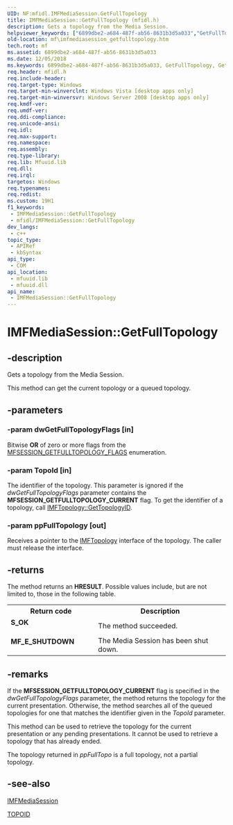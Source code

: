 ```yaml
---
UID: NF:mfidl.IMFMediaSession.GetFullTopology
title: IMFMediaSession::GetFullTopology (mfidl.h)
description: Gets a topology from the Media Session.
helpviewer_keywords: ["6899dbe2-a684-487f-ab56-8631b3d5a033","GetFullTopology","GetFullTopology method [Media Foundation]","GetFullTopology method [Media Foundation]","IMFMediaSession interface","IMFMediaSession interface [Media Foundation]","GetFullTopology method","IMFMediaSession.GetFullTopology","IMFMediaSession::GetFullTopology","mf.imfmediasession_getfulltopology","mfidl/IMFMediaSession::GetFullTopology"]
old-location: mf\imfmediasession_getfulltopology.htm
tech.root: mf
ms.assetid: 6899dbe2-a684-487f-ab56-8631b3d5a033
ms.date: 12/05/2018
ms.keywords: 6899dbe2-a684-487f-ab56-8631b3d5a033, GetFullTopology, GetFullTopology method [Media Foundation], GetFullTopology method [Media Foundation],IMFMediaSession interface, IMFMediaSession interface [Media Foundation],GetFullTopology method, IMFMediaSession.GetFullTopology, IMFMediaSession::GetFullTopology, mf.imfmediasession_getfulltopology, mfidl/IMFMediaSession::GetFullTopology
req.header: mfidl.h
req.include-header: 
req.target-type: Windows
req.target-min-winverclnt: Windows Vista [desktop apps only]
req.target-min-winversvr: Windows Server 2008 [desktop apps only]
req.kmdf-ver: 
req.umdf-ver: 
req.ddi-compliance: 
req.unicode-ansi: 
req.idl: 
req.max-support: 
req.namespace: 
req.assembly: 
req.type-library: 
req.lib: Mfuuid.lib
req.dll: 
req.irql: 
targetos: Windows
req.typenames: 
req.redist: 
ms.custom: 19H1
f1_keywords:
 - IMFMediaSession::GetFullTopology
 - mfidl/IMFMediaSession::GetFullTopology
dev_langs:
 - c++
topic_type:
 - APIRef
 - kbSyntax
api_type:
 - COM
api_location:
 - mfuuid.lib
 - mfuuid.dll
api_name:
 - IMFMediaSession::GetFullTopology
---
```


# IMFMediaSession::GetFullTopology


## -description

Gets a topology from the Media Session.

This method can get the current topology or a queued topology.

## -parameters

### -param dwGetFullTopologyFlags [in]

Bitwise <b>OR</b> of zero or more flags from the <a href="/windows/desktop/api/mfidl/ne-mfidl-mfsession_getfulltopology_flags">MFSESSION_GETFULLTOPOLOGY_FLAGS</a> enumeration.

### -param TopoId [in]

The identifier of the topology. This parameter is ignored if the <i>dwGetFullTopologyFlags</i> parameter contains the <b>MFSESSION_GETFULLTOPOLOGY_CURRENT</b> flag. To get the identifier of a topology, call <a href="/windows/desktop/api/mfidl/nf-mfidl-imftopology-gettopologyid">IMFTopology::GetTopologyID</a>.

### -param ppFullTopology [out]

Receives a pointer to the <a href="/windows/desktop/api/mfidl/nn-mfidl-imftopology">IMFTopology</a> interface of the topology. The caller must release the interface.

## -returns

The method returns an <b>HRESULT</b>. Possible values include, but are not limited to, those in the following table.
          

<table>
<tr>
<th>Return code</th>
<th>Description</th>
</tr>
<tr>
<td width="40%">
<dl>
<dt><b>S_OK</b></dt>
</dl>
</td>
<td width="60%">
The method succeeded.
              

</td>
</tr>
<tr>
<td width="40%">
<dl>
<dt><b>MF_E_SHUTDOWN</b></dt>
</dl>
</td>
<td width="60%">
The Media Session has been shut down.
              

</td>
</tr>
</table>

## -remarks

If the <b>MFSESSION_GETFULLTOPOLOGY_CURRENT</b> flag is specified in the <i>dwGetFullTopologyFlags</i> parameter, the method returns the topology for the current presentation. Otherwise, the method searches all of the queued topologies for one that matches the identifier given in the <i>TopoId</i> parameter.
      

This method can be used to retrieve the topology for the current presentation or any pending presentations. It cannot be used to retrieve a topology that has already ended.
      

The topology returned in <i>ppFullTopo</i> is a full topology, not a partial topology.

## -see-also

<a href="/windows/desktop/api/mfidl/nn-mfidl-imfmediasession">IMFMediaSession</a>



<a href="/windows/desktop/medfound/topoid">TOPOID</a>

